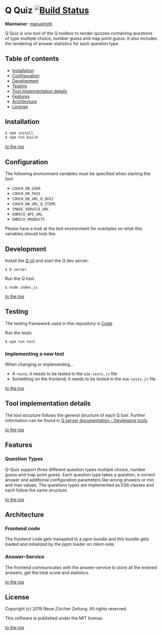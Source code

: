 # Q Quiz [![Build Status](https://travis-ci.com/nzzdev/Q-quiz.svg?token=bwR7zbPTTpEoDxbY2dJR&branch=dev)](https://travis-ci.com/nzzdev/Q-quiz)

**Maintainer**: [manuelroth](https://github.com/manuelroth)

Q Quiz is one tool of the Q toolbox to render quizzes containing questions of type multiple choice, number guess and map point guess. It also includes the rendering of answer statistics for each question type.

## Table of contents
- [Installation](#installation)
- [Configuration](#configuration)
- [Development](#development)
- [Testing](#testing)
- [Tool implementation details ](#tool-implementation-details)
- [Features](#features)
- [Architecture](#architecture)
- [License](#license)

## Installation

```bash
$ npm install
$ npm run build
```

[to the top](#table-of-contents)

## Configuration
The following environment variables must be specified when starting the tool:
- ```COUCH_DB_USER```
- ```COUCH_DB_PASS```
- ```COUCH_DB_URL_Q_QUIZ```
- ```COUCH_DB_URL_Q_ITEMS```
- ```IMAGE_SERVICE_URL```
- ```ENRICO_API_URL```
- ```ENRICO_PRODUCTS```

Please have a look at the test environment for examples on what this variables should look like.

## Development

Install the [Q cli](https://github.com/nzzdev/Q-cli) and start the Q dev server:

```
$ Q server
```

Run the Q tool:
```
$ node index.js
```
[to the top](#table-of-contents)

## Testing
The testing framework used in this repository is [Code](https://github.com/hapijs/code).

Run the tests:
```
$ npm run test
```

### Implementing a new test

When changing or implementing...
- A `route`, it needs to be tested in the `e2e-tests.js` file
- Something on the frontend, it needs to be tested in the `dom-tests.js` file

[to the top](#table-of-contents)

## Tool implementation details
The tool structure follows the general structure of each Q tool. Further information can be found in [Q server documentation - Developing tools](https://nzzdev.github.io/Q-server/developing-tools.html).

[to the top](#table-of-contents)

## Features

### Question Types

Q-Quiz support three different question types multiple choice, number guess and map point guess. Each question type takes a question, a correct answer and additional configuration parameters like wrong answers or min and max values.
The questions types are implemented as ES6 classes and each follow the same structure.

[to the top](#table-of-contents)

## Architecture

### Frontend code

The frontend code gets transpiled to a jspm bundle and this bundle gets loaded and initialized by the jspm loader on client-side.

### Answer-Service

The frontend communicates with the answer-service to store all the entered answers, get the total score and statistics.

[to the top](#table-of-contents)

## License
Copyright (c) 2019 Neue Zürcher Zeitung. All rights reserved.

This software is published under the MIT license.

[to the top](#table-of-contents)
